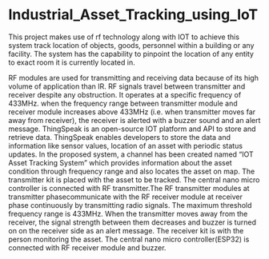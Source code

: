# Industrial_Asset_Tracking_using_IoT
This project makes use of rf technology along with IOT to achieve this system track location of objects, goods, personnel within a building or any facility. The system has the capability to pinpoint the location of any entity to exact room it is currently located in. 

RF modules are used for transmitting and receiving data because of its high volume of application than IR. RF signals travel between transmitter and receiver despite any obstruction. It operates at a specific frequency of 433MHz. when the frequency range between transmitter module and receiver module increases above 433MHz (i.e. when
transmitter moves far away from receiver), the receiver is alerted with a buzzer sound and an alert message.
ThingSpeak is an open-source IOT platform and API to store and retrieve data. ThingSpeak enables developers to store the data and information like sensor values, location of an asset with periodic status updates. In the proposed system, a channel has been created named “IOT Asset Tracking System” which provides information about the asset condition through frequency range and also locates the asset on map.
The transmitter kit is placed with the asset to be tracked. The central nano micro controller is connected with RF transmitter.The RF transmitter modules at transmitter phasecommunicate with the RF receiver module at receiver phase continuously by transmitting radio signals. The maximum threshold frequency range is 433MHz. When the transmitter moves away from the receiver, the signal strength between them decreases and buzzer is turned on on the receiver side as an alert message.
The receiver kit is with the person monitoring the asset. The central nano micro controller(ESP32) is connected with  RF receiver module and buzzer.
